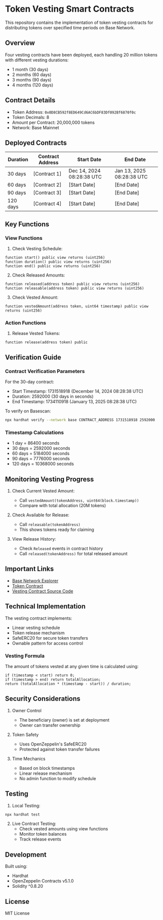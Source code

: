 # Token Vesting Smart Contracts

This repository contains the implementation of token vesting contracts for distributing tokens over specified time periods on Base Network.

## Overview

Four vesting contracts have been deployed, each handling 20 million tokens with different vesting durations:
- 1 month (30 days)
- 2 months (60 days)
- 3 months (90 days)
- 4 months (120 days)

## Contract Details

- Token Address: `0x0D8CB592f8ED649Cd6AC6bDF83Df092Bf6870f0c`
- Token Decimals: 8
- Amount per Contract: 20,000,000 tokens
- Network: Base Mainnet

## Deployed Contracts

| Duration | Contract Address | Start Date | End Date |
|----------|-----------------|------------|-----------|
| 30 days  | [Contract 1] | Dec 14, 2024 08:28:38 UTC | Jan 13, 2025 08:28:38 UTC |
| 60 days  | [Contract 2] | [Start Date] | [End Date] |
| 90 days  | [Contract 3] | [Start Date] | [End Date] |
| 120 days | [Contract 4] | [Start Date] | [End Date] |

## Key Functions

### View Functions

1. Check Vesting Schedule:
```solidity
function start() public view returns (uint256)
function duration() public view returns (uint256)
function end() public view returns (uint256)
```

2. Check Released Amounts:
```solidity
function released(address token) public view returns (uint256)
function releasable(address token) public view returns (uint256)
```

3. Check Vested Amount:
```solidity
function vestedAmount(address token, uint64 timestamp) public view returns (uint256)
```

### Action Functions

1. Release Vested Tokens:
```solidity
function release(address token) public
```

## Verification Guide

### Contract Verification Parameters

For the 30-day contract:
- Start Timestamp: 1731518918 (December 14, 2024 08:28:38 UTC)
- Duration: 2592000 (30 days in seconds)
- End Timestamp: 1734110918 (January 13, 2025 08:28:38 UTC)

To verify on Basescan:
```bash
npx hardhat verify --network base CONTRACT_ADDRESS 1731518918 2592000
```

### Timestamp Calculations
- 1 day = 86400 seconds
- 30 days = 2592000 seconds
- 60 days = 5184000 seconds
- 90 days = 7776000 seconds
- 120 days = 10368000 seconds

## Monitoring Vesting Progress

1. Check Current Vested Amount:
   - Call `vestedAmount(tokenAddress, uint64(block.timestamp))`
   - Compare with total allocation (20M tokens)

2. Check Available for Release:
   - Call `releasable(tokenAddress)`
   - This shows tokens ready for claiming

3. View Release History:
   - Check `Released` events in contract history
   - Call `released(tokenAddress)` for total released amount

## Important Links

- [Base Network Explorer](https://basescan.org)
- [Token Contract](https://basescan.org/address/0x0D8CB592f8ED649Cd6AC6bDF83Df092Bf6870f0c)
- [Vesting Contract Source Code](./contracts/VestingWallet.sol)

## Technical Implementation

The vesting contract implements:
- Linear vesting schedule
- Token release mechanism
- SafeERC20 for secure token transfers
- Ownable pattern for access control

### Vesting Formula

The amount of tokens vested at any given time is calculated using:
```
if (timestamp < start) return 0;
if (timestamp > end) return totalAllocation;
return (totalAllocation * (timestamp - start)) / duration;
```

## Security Considerations

1. Owner Control
   - The beneficiary (owner) is set at deployment
   - Owner can transfer ownership

2. Token Safety
   - Uses OpenZeppelin's SafeERC20
   - Protected against token transfer failures

3. Time Mechanics
   - Based on block timestamps
   - Linear release mechanism
   - No admin function to modify schedule

## Testing

1. Local Testing:
```bash
npx hardhat test
```

2. Live Contract Testing:
   - Check vested amounts using view functions
   - Monitor token balances
   - Track release events

## Development

Built using:
- Hardhat
- OpenZeppelin Contracts v5.1.0
- Solidity ^0.8.20

## License

MIT License